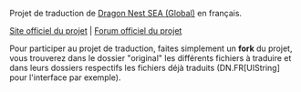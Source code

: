 Projet de traduction de [Dragon Nest SEA (Global)](http://dn.cherrycredits.com/) en français.

[Site officiel du projet](http://www.dragon-nest.fr/) | [Forum officiel du projet](http://www.dragon-nest.fr/forum/)

Pour participer au projet de traduction, faites simplement un **fork** du projet, vous trouverez dans le dossier "original" 
les différents fichiers à traduire et dans leurs dossiers respectifs les fichiers déjà traduits
(DN.FR[UIString] pour l'interface par exemple).

